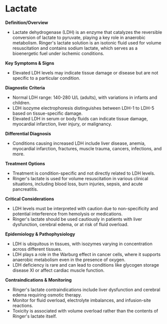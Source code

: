 # Lactate

**Definition/Overview**
- Lactate dehydrogenase (LDH) is an enzyme that catalyzes the reversible conversion of lactate to pyruvate, playing a key role in anaerobic metabolism. Ringer's lactate solution is an isotonic fluid used for volume resuscitation and contains sodium lactate, which serves as a bioenergetic fuel under ischemic conditions.

**Key Symptoms & Signs**
- Elevated LDH levels may indicate tissue damage or disease but are not specific to a particular condition.

**Diagnostic Criteria**
- Normal LDH range: 140-280 U/L (adults), with variations in infants and children.
- LDH isozyme electrophoresis distinguishes between LDH-1 to LDH-5 based on tissue-specific damage.
- Elevated LDH in serum or body fluids can indicate tissue damage, myocardial infarction, liver injury, or malignancy.

**Differential Diagnosis**
- Conditions causing increased LDH include liver disease, anemia, myocardial infarction, fractures, muscle trauma, cancers, infections, and more.

**Treatment Options**
- Treatment is condition-specific and not directly related to LDH levels.
- Ringer's lactate is used for volume resuscitation in various clinical situations, including blood loss, burn injuries, sepsis, and acute pancreatitis.

**Critical Considerations**
- LDH levels must be interpreted with caution due to non-specificity and potential interference from hemolysis or medications.
- Ringer's lactate should be used cautiously in patients with liver dysfunction, cerebral edema, or at risk of fluid overload.

**Epidemiology & Pathophysiology**
- LDH is ubiquitous in tissues, with isozymes varying in concentration across different tissues.
- LDH plays a role in the Warburg effect in cancer cells, where it supports anaerobic metabolism even in the presence of oxygen.
- LDH deficiency is rare and can lead to conditions like glycogen storage disease XI or affect cardiac muscle function.

**Contraindications & Monitoring**
- Ringer's lactate contraindications include liver dysfunction and cerebral edema requiring osmotic therapy.
- Monitor for fluid overload, electrolyte imbalances, and infusion-site reactions.
- Toxicity is associated with volume overload rather than the contents of Ringer's lactate itself.
